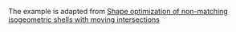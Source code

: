 The example is adapted from [Shape optimization of non-matching isogeometric shells with moving intersections](https://arxiv.org/abs/2407.00185)
